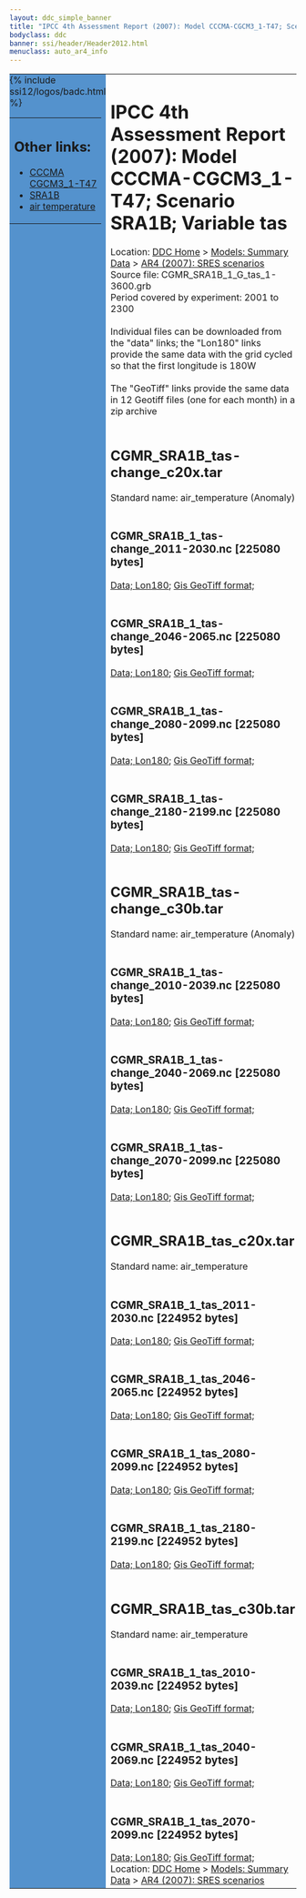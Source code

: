 ```yaml
---
layout: ddc_simple_banner
title: "IPCC 4th Assessment Report (2007): Model CCCMA-CGCM3_1-T47; Scenario SRA1B; Variable tas"
bodyclass: ddc
banner: ssi/header/Header2012.html
menuclass: auto_ar4_info
---
```



<table width="100%" border="0" cellspacing="0" cellpadding="0" style="border-collapse: collapse;">
<tr style="margin:0;padding:0;border:0;">
<td style="margin:0;padding:0;border:0;height:1pt;width:150pt;background:#5492CD;" valign="top" >

<div id="lh-col2" class="auto_ar4_info">
<table class="menumain" bgcolor="#5492CD" cellspacing="0" width="100%" border="0">
<tr><td>
<h2> Other links:</h2>
<ul>
<li><a href="/auto/ar4/model-CCCMA-CGCM3_1-T47.html">CCCMA<br/>CGCM3_1-T47</a></li>
<li><a href="/auto/ar4/scenario-SRA1B.html">SRA1B</a></li>
<li><a href="/auto/ar4/var-air_temperature.html">air temperature</a></li>
</ul>
</td></tr>
{% include ssi12/logos/badc.html %}
</table>
</div>
</td>
<td><h1>IPCC 4th Assessment Report (2007): Model CCCMA-CGCM3_1-T47; Scenario SRA1B; Variable tas</h1>

<!-- Breadcrumb1 -->
<div id="breadcrumb1" align="left">
Location: <a href="/index.html">DDC Home</a> > <a href="/sim/gcm_clim/">Models: Summary Data</a>
> <a href="/sim/gcm_clim/SRES_AR4/index.html">AR4 (2007): SRES scenarios</a>
</div>
<!-- End of Breadcrumb1 -->Source file: CGMR_SRA1B_1_G_tas_1-3600.grb
<br/>
Period covered by experiment: 2001 to 2300<br/>
<br/>Individual files can be downloaded from the "data" links; the "Lon180" links provide the same data
         with the grid cycled so that the first longitude is 180W<br/>
<br/>The "GeoTiff" links provide the same data in 12 Geotiff files (one for each month)
          in a zip archive<br/>
<br/><h2>CGMR_SRA1B_tas-change_c20x.tar</h2>
Standard name: air_temperature (Anomaly)<br>
<br/><h3>CGMR_SRA1B_1_tas-change_2011-2030.nc [225080 bytes]</h3>
<a href="http://apps.ipcc-data.org/cgi-bin/downl/ar4_nc/tas/CGMR_SRA1B_1_tas-change_2011-2030.nc">Data; </a><a href="http://apps.ipcc-data.org/cgi-bin/downl/ar4_nc/tas/CGMR_SRA1B_1_tas-change_2011-2030.cyto180.nc"> Lon180</a>; <a href="/cgi-bin/downl/ar4_tif/tas/CGMR_SRA1B_1_tas-change_2011-2030.zip">Gis GeoTiff format; </a><br/>
<br/><h3>CGMR_SRA1B_1_tas-change_2046-2065.nc [225080 bytes]</h3>
<a href="http://apps.ipcc-data.org/cgi-bin/downl/ar4_nc/tas/CGMR_SRA1B_1_tas-change_2046-2065.nc">Data; </a><a href="http://apps.ipcc-data.org/cgi-bin/downl/ar4_nc/tas/CGMR_SRA1B_1_tas-change_2046-2065.cyto180.nc"> Lon180</a>; <a href="/cgi-bin/downl/ar4_tif/tas/CGMR_SRA1B_1_tas-change_2046-2065.zip">Gis GeoTiff format; </a><br/>
<br/><h3>CGMR_SRA1B_1_tas-change_2080-2099.nc [225080 bytes]</h3>
<a href="http://apps.ipcc-data.org/cgi-bin/downl/ar4_nc/tas/CGMR_SRA1B_1_tas-change_2080-2099.nc">Data; </a><a href="http://apps.ipcc-data.org/cgi-bin/downl/ar4_nc/tas/CGMR_SRA1B_1_tas-change_2080-2099.cyto180.nc"> Lon180</a>; <a href="/cgi-bin/downl/ar4_tif/tas/CGMR_SRA1B_1_tas-change_2080-2099.zip">Gis GeoTiff format; </a><br/>
<br/><h3>CGMR_SRA1B_1_tas-change_2180-2199.nc [225080 bytes]</h3>
<a href="http://apps.ipcc-data.org/cgi-bin/downl/ar4_nc/tas/CGMR_SRA1B_1_tas-change_2180-2199.nc">Data; </a><a href="http://apps.ipcc-data.org/cgi-bin/downl/ar4_nc/tas/CGMR_SRA1B_1_tas-change_2180-2199.cyto180.nc"> Lon180</a>; <a href="/cgi-bin/downl/ar4_tif/tas/CGMR_SRA1B_1_tas-change_2180-2199.zip">Gis GeoTiff format; </a><br/>
<br/><h2>CGMR_SRA1B_tas-change_c30b.tar</h2>
Standard name: air_temperature (Anomaly)<br>
<br/><h3>CGMR_SRA1B_1_tas-change_2010-2039.nc [225080 bytes]</h3>
<a href="http://apps.ipcc-data.org/cgi-bin/downl/ar4_nc/tas/CGMR_SRA1B_1_tas-change_2010-2039.nc">Data; </a><a href="http://apps.ipcc-data.org/cgi-bin/downl/ar4_nc/tas/CGMR_SRA1B_1_tas-change_2010-2039.cyto180.nc"> Lon180</a>; <a href="/cgi-bin/downl/ar4_tif/tas/CGMR_SRA1B_1_tas-change_2010-2039.zip">Gis GeoTiff format; </a><br/>
<br/><h3>CGMR_SRA1B_1_tas-change_2040-2069.nc [225080 bytes]</h3>
<a href="http://apps.ipcc-data.org/cgi-bin/downl/ar4_nc/tas/CGMR_SRA1B_1_tas-change_2040-2069.nc">Data; </a><a href="http://apps.ipcc-data.org/cgi-bin/downl/ar4_nc/tas/CGMR_SRA1B_1_tas-change_2040-2069.cyto180.nc"> Lon180</a>; <a href="/cgi-bin/downl/ar4_tif/tas/CGMR_SRA1B_1_tas-change_2040-2069.zip">Gis GeoTiff format; </a><br/>
<br/><h3>CGMR_SRA1B_1_tas-change_2070-2099.nc [225080 bytes]</h3>
<a href="http://apps.ipcc-data.org/cgi-bin/downl/ar4_nc/tas/CGMR_SRA1B_1_tas-change_2070-2099.nc">Data; </a><a href="http://apps.ipcc-data.org/cgi-bin/downl/ar4_nc/tas/CGMR_SRA1B_1_tas-change_2070-2099.cyto180.nc"> Lon180</a>; <a href="/cgi-bin/downl/ar4_tif/tas/CGMR_SRA1B_1_tas-change_2070-2099.zip">Gis GeoTiff format; </a><br/>
<br/><h2>CGMR_SRA1B_tas_c20x.tar</h2>
Standard name: air_temperature<br>
<br/><h3>CGMR_SRA1B_1_tas_2011-2030.nc [224952 bytes]</h3>
<a href="http://apps.ipcc-data.org/cgi-bin/downl/ar4_nc/tas/CGMR_SRA1B_1_tas_2011-2030.nc">Data; </a><a href="http://apps.ipcc-data.org/cgi-bin/downl/ar4_nc/tas/CGMR_SRA1B_1_tas_2011-2030.cyto180.nc"> Lon180</a>; <a href="/cgi-bin/downl/ar4_tif/tas/CGMR_SRA1B_1_tas_2011-2030.zip">Gis GeoTiff format; </a><br/>
<br/><h3>CGMR_SRA1B_1_tas_2046-2065.nc [224952 bytes]</h3>
<a href="http://apps.ipcc-data.org/cgi-bin/downl/ar4_nc/tas/CGMR_SRA1B_1_tas_2046-2065.nc">Data; </a><a href="http://apps.ipcc-data.org/cgi-bin/downl/ar4_nc/tas/CGMR_SRA1B_1_tas_2046-2065.cyto180.nc"> Lon180</a>; <a href="/cgi-bin/downl/ar4_tif/tas/CGMR_SRA1B_1_tas_2046-2065.zip">Gis GeoTiff format; </a><br/>
<br/><h3>CGMR_SRA1B_1_tas_2080-2099.nc [224952 bytes]</h3>
<a href="http://apps.ipcc-data.org/cgi-bin/downl/ar4_nc/tas/CGMR_SRA1B_1_tas_2080-2099.nc">Data; </a><a href="http://apps.ipcc-data.org/cgi-bin/downl/ar4_nc/tas/CGMR_SRA1B_1_tas_2080-2099.cyto180.nc"> Lon180</a>; <a href="/cgi-bin/downl/ar4_tif/tas/CGMR_SRA1B_1_tas_2080-2099.zip">Gis GeoTiff format; </a><br/>
<br/><h3>CGMR_SRA1B_1_tas_2180-2199.nc [224952 bytes]</h3>
<a href="http://apps.ipcc-data.org/cgi-bin/downl/ar4_nc/tas/CGMR_SRA1B_1_tas_2180-2199.nc">Data; </a><a href="http://apps.ipcc-data.org/cgi-bin/downl/ar4_nc/tas/CGMR_SRA1B_1_tas_2180-2199.cyto180.nc"> Lon180</a>; <a href="/cgi-bin/downl/ar4_tif/tas/CGMR_SRA1B_1_tas_2180-2199.zip">Gis GeoTiff format; </a><br/>
<br/><h2>CGMR_SRA1B_tas_c30b.tar</h2>
Standard name: air_temperature<br>
<br/><h3>CGMR_SRA1B_1_tas_2010-2039.nc [224952 bytes]</h3>
<a href="http://apps.ipcc-data.org/cgi-bin/downl/ar4_nc/tas/CGMR_SRA1B_1_tas_2010-2039.nc">Data; </a><a href="http://apps.ipcc-data.org/cgi-bin/downl/ar4_nc/tas/CGMR_SRA1B_1_tas_2010-2039.cyto180.nc"> Lon180</a>; <a href="/cgi-bin/downl/ar4_tif/tas/CGMR_SRA1B_1_tas_2010-2039.zip">Gis GeoTiff format; </a><br/>
<br/><h3>CGMR_SRA1B_1_tas_2040-2069.nc [224952 bytes]</h3>
<a href="http://apps.ipcc-data.org/cgi-bin/downl/ar4_nc/tas/CGMR_SRA1B_1_tas_2040-2069.nc">Data; </a><a href="http://apps.ipcc-data.org/cgi-bin/downl/ar4_nc/tas/CGMR_SRA1B_1_tas_2040-2069.cyto180.nc"> Lon180</a>; <a href="/cgi-bin/downl/ar4_tif/tas/CGMR_SRA1B_1_tas_2040-2069.zip">Gis GeoTiff format; </a><br/>
<br/><h3>CGMR_SRA1B_1_tas_2070-2099.nc [224952 bytes]</h3>
<a href="http://apps.ipcc-data.org/cgi-bin/downl/ar4_nc/tas/CGMR_SRA1B_1_tas_2070-2099.nc">Data; </a><a href="http://apps.ipcc-data.org/cgi-bin/downl/ar4_nc/tas/CGMR_SRA1B_1_tas_2070-2099.cyto180.nc"> Lon180</a>; <a href="/cgi-bin/downl/ar4_tif/tas/CGMR_SRA1B_1_tas_2070-2099.zip">Gis GeoTiff format; </a><br/>
<!-- Breadcrumb2 -->
<div id="breadcrumb2" align="left">
Location: <a href="/index.html">DDC Home</a> > <a href="/sim/gcm_clim/">Models: Summary Data</a>
> <a href="/sim/gcm_clim/SRES_AR4/index.html">AR4 (2007): SRES scenarios</a>
</div>
<!-- End of Breadcrumb2 --></td></tr></table>
